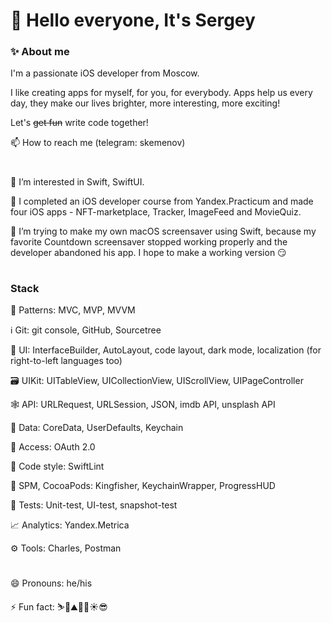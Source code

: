 # 👋 Hello everyone, It's Sergey


### ✨ About me

I'm a passionate iOS developer from Moscow.

I like creating apps for myself, for you, for everybody. Apps help us every day, they make our lives brighter, more interesting, more exciting!

Let's ~~get fun~~ write code together!

📫 How to reach me (telegram: skemenov)

#

👀 I’m interested in Swift, SwiftUI.
  
🌱 I completed an iOS developer course from Yandex.Practicum and made four iOS apps - NFT-marketplace, Tracker, ImageFeed and MovieQuiz.

💞️ I’m trying to make my own macOS screensaver using Swift, because my favorite Countdown screensaver stopped working properly and the developer abandoned his app. I hope to make a working version 😏  

#
### Stack

🥇 Patterns: MVC, MVP, MVVM

ℹ️ Git: git console, GitHub, Sourcetree 

📱 UI: InterfaceBuilder, AutoLayout, code layout, dark mode, localization (for right-to-left languages too)

🗃️ UIKit: UITableView, UICollectionView, UIScrollView, UIPageController

🕸️ API: URLRequest, URLSession, JSON, imdb API, unsplash API

💾 Data: CoreData, UserDefaults, Keychain

🔐 Access: OAuth 2.0

🎵 Code style: SwiftLint 

🧰 SPM, CocoaPods: Kingfisher, KeychainWrapper, ProgressHUD

🧪 Tests: Unit-test, UI-test, snapshot-test 

📈 Analytics: Yandex.Metrica 

⚙️ Tools: Charles, Postman


#
😄 Pronouns: he/his

⚡ Fun fact: ⛷️🕺⛰️🏃‍♂️☀️😎

#
<!---
SKemenov/SKemenov is a ✨ special ✨ repository because its `README.md` (this file) appears on your GitHub profile.
You can click the Preview link to take a look at your changes.
--->
